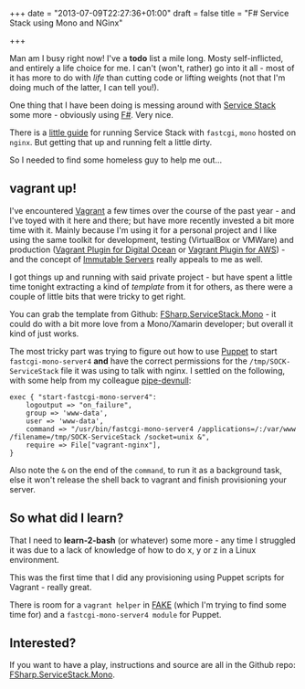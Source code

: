 +++
date = "2013-07-09T22:27:36+01:00"
draft = false
title = "F# Service Stack using Mono and NGinx"

+++

Man am I busy right now! I've a **todo** list a mile long. Mosty self-inflicted, and entirely a life choice for me. I can't (won't, rather) go into it all - most of it has more to do with *life* than cutting code or lifting weights (not that I'm doing much of the latter, I can tell you!).

One thing that I have been doing is messing around with [Service Stack](http://www.servicestack.net/) some more - obviously using [F#](http://fsharp.org/). Very nice. 

There is a [little guide](https://github.com/ServiceStack/ServiceStack/wiki/Run-ServiceStack-in-Fastcgi-hosted-on-nginx) for running Service Stack with `fastcgi`, `mono` hosted on `nginx`. But getting that up and running felt a little dirty. 

So I needed to find some homeless guy to help me out...

<!--more-->

## vagrant up!

I've encountered [Vagrant](http://www.vagrantup.com/) a few times over the course of the past year - and I've toyed with it here and there; but have more recently invested a bit more time with it. Mainly because I'm using it for a personal project and I like using the same toolkit for development, testing (VirtualBox or VMWare) and production ([Vagrant Plugin for Digital Ocean](https://github.com/smdahlen/vagrant-digitalocean) or [Vagrant Plugin for AWS](https://github.com/mitchellh/vagrant-aws)) - and the concept of [Immutable Servers](http://martinfowler.com/bliki/ImmutableServer.html) really appeals to me as well.

I got things up and running with said private project - but have spent a little time tonight extracting a kind of *template* from it for others, as there were a couple of little bits that were tricky to get right.

You can grab the template from Github: [FSharp.ServiceStack.Mono](https://github.com/saxonmatt/FSharp.ServiceStack.Mono) - it could do with a bit more love from a Mono/Xamarin developer; but overall it kind of just works.

The most tricky part was trying to figure out how to use [Puppet](https://puppetlabs.com/) to start `fastcgi-mono-server4` **and** have the correct permissions for the `/tmp/SOCK-ServiceStack` file it was using to talk with nginx. I settled on the following, with some help from my colleague [pipe-devnull](http://pipe-devnull.com/):

	exec { "start-fastcgi-mono-server4":
		logoutput => "on_failure",
		group => 'www-data',
		user => 'www-data',
		command => "/usr/bin/fastcgi-mono-server4 /applications=/:/var/www /filename=/tmp/SOCK-ServiceStack /socket=unix &",
		require => File["vagrant-nginx"],
	}

Also note the `&` on the end of the `command`, to run it as a background task, else it won't release the shell back to vagrant and finish provisioning your server.

## So what did I learn?

That I need to **learn-2-bash** (or whatever) some more - any time I struggled it was due to a lack of knowledge of how to do x, y or z in a Linux environment.

This was the first time that I did any provisioning using Puppet scripts for Vagrant - really great.

There is room for a `vagrant helper` in [FAKE](http://fsharp.github.io/FAKE/) (which I'm trying to find some time for) and a `fastcgi-mono-server4 module` for Puppet.

## Interested?

If you want to have a play, instructions and source are all in the Github repo: [FSharp.ServiceStack.Mono](https://github.com/saxonmatt/FSharp.ServiceStack.Mono).